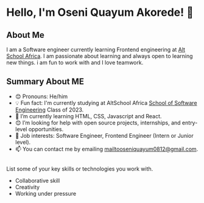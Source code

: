 # Hello, I'm Oseni Quayum Akorede! 👋

## About Me

I am a Software engineer currently learning Frontend engineering  at [Alt School Africa](https://altschoolafrica.com/). I am passionate about learning and always open to learning  new 
things. i am fun to work with and I love teamwork.

## 
## Summary About ME
- 😊 Pronouns: He/him
- 💡 Fun fact: I'm currently studying at AltSchool Africa [School of Software Engineering](https://altschoolafrica.com/schools/engineering) Class of 2023.
- 🌱 I’m currently learning HTML, CSS, Javascript and React.
- 😊 I’m looking for help with open source projects, internships, and entry-level opportunities.
- 💼 Job interests: Software Engineer, Frontend Engineer (Intern or Junior level).
- 📫 You can contact me by emailing mailtooseniquayum0812@gmail.com.

##

List some of your key skills or technologies you work with.

- Collaborative skill
- Creativity
- Working under pressure
